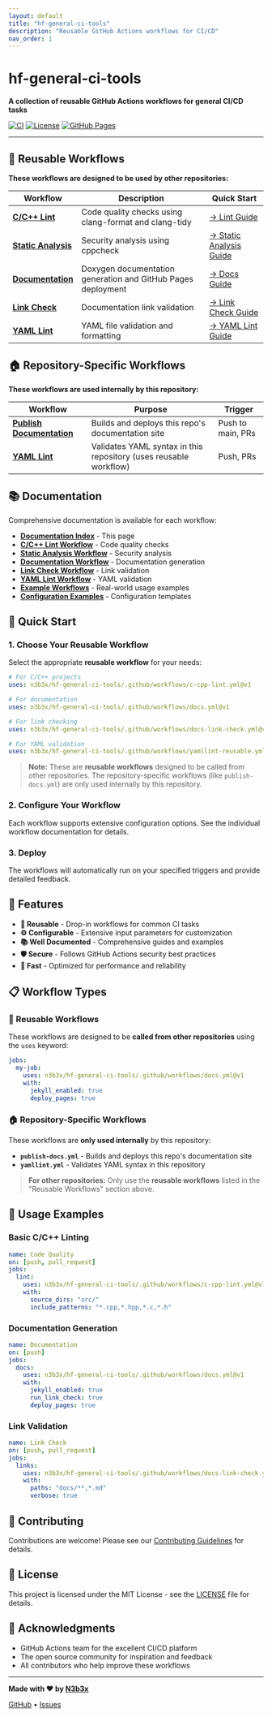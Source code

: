 ```yaml
---
layout: default
title: "hf-general-ci-tools"
description: "Reusable GitHub Actions workflows for CI/CD"
nav_order: 1
---
```


# hf-general-ci-tools

**A collection of reusable GitHub Actions workflows for general CI/CD tasks**

[![CI](https://github.com/n3b3x/hf-general-ci-tools/actions/workflows/yamllint.yml/badge.svg)](https://github.com/n3b3x/hf-general-ci-tools/actions)
[![License](https://img.shields.io/badge/license-MIT-blue.svg)](https://github.com/n3b3x/hf-general-ci-tools/blob/main/LICENSE)
[![GitHub Pages](https://img.shields.io/badge/docs-GitHub%20Pages-blue.svg)](https://n3b3x.github.io/hf-general-ci-tools)

---

## 🔄 Reusable Workflows

**These workflows are designed to be used by other repositories:**

| Workflow | Description | Quick Start |
|----------|-------------|-------------|
| **[C/C++ Lint](lint-workflow.md)** | Code quality checks using clang-format and clang-tidy | [→ Lint Guide](lint-workflow.md) |
| **[Static Analysis](static-analysis-workflow.md)** | Security analysis using cppcheck | [→ Static Analysis Guide](static-analysis-workflow.md) |
| **[Documentation](docs-workflow.md)** | Doxygen documentation generation and GitHub Pages deployment | [→ Docs Guide](docs-workflow.md) |
| **[Link Check](link-check-workflow.md)** | Documentation link validation | [→ Link Check Guide](link-check-workflow.md) |
| **[YAML Lint](yamllint-workflow.md)** | YAML file validation and formatting | [→ YAML Lint Guide](yamllint-workflow.md) |

## 🏠 Repository-Specific Workflows

**These workflows are used internally by this repository:**

| Workflow | Purpose | Trigger |
|----------|---------|---------|
| **[Publish Documentation](https://github.com/n3b3x/hf-general-ci-tools/blob/main/.github/workflows/publish-docs.yml)** | Builds and deploys this repo's documentation site | Push to main, PRs |
| **[YAML Lint](https://github.com/n3b3x/hf-general-ci-tools/blob/main/.github/workflows/yamllint.yml)** | Validates YAML syntax in this repository (uses reusable workflow) | Push, PRs |

## 📚 Documentation

Comprehensive documentation is available for each workflow:

- **[Documentation Index](index.md)** - This page
- **[C/C++ Lint Workflow](lint-workflow.md)** - Code quality checks
- **[Static Analysis Workflow](static-analysis-workflow.md)** - Security analysis
- **[Documentation Workflow](docs-workflow.md)** - Documentation generation
- **[Link Check Workflow](link-check-workflow.md)** - Link validation
- **[YAML Lint Workflow](yamllint-workflow.md)** - YAML validation
- **[Example Workflows](example-workflows.md)** - Real-world usage examples
- **[Configuration Examples](configuration-examples.md)** - Configuration templates

## 🎯 Quick Start

### 1. Choose Your Reusable Workflow

Select the appropriate **reusable workflow** for your needs:

```yaml
# For C/C++ projects
uses: n3b3x/hf-general-ci-tools/.github/workflows/c-cpp-lint.yml@v1

# For documentation
uses: n3b3x/hf-general-ci-tools/.github/workflows/docs.yml@v1

# For link checking
uses: n3b3x/hf-general-ci-tools/.github/workflows/docs-link-check.yml@v1

# For YAML validation
uses: n3b3x/hf-general-ci-tools/.github/workflows/yamllint-reusable.yml@v1
```

> **Note:** These are **reusable workflows** designed to be called from other repositories. The repository-specific workflows (like `publish-docs.yml`) are only used internally by this repository.

### 2. Configure Your Workflow

Each workflow supports extensive configuration options. See the individual workflow documentation for details.

### 3. Deploy

The workflows will automatically run on your specified triggers and provide detailed feedback.

## 🔧 Features

- **🔄 Reusable** - Drop-in workflows for common CI tasks
- **⚙️ Configurable** - Extensive input parameters for customization
- **📚 Well Documented** - Comprehensive guides and examples
- **🛡️ Secure** - Follows GitHub Actions security best practices
- **🚀 Fast** - Optimized for performance and reliability

## 📋 Workflow Types

### 🔄 Reusable Workflows
These workflows are designed to be **called from other repositories** using the `uses` keyword:

```yaml
jobs:
  my-job:
    uses: n3b3x/hf-general-ci-tools/.github/workflows/docs.yml@v1
    with:
      jekyll_enabled: true
      deploy_pages: true
```

### 🏠 Repository-Specific Workflows
These workflows are **only used internally** by this repository:

- **`publish-docs.yml`** - Builds and deploys this repo's documentation site
- **`yamllint.yml`** - Validates YAML syntax in this repository

> **For other repositories:** Only use the **reusable workflows** listed in the "Reusable Workflows" section above.

## 📖 Usage Examples

### Basic C/C++ Linting

```yaml
name: Code Quality
on: [push, pull_request]
jobs:
  lint:
    uses: n3b3x/hf-general-ci-tools/.github/workflows/c-cpp-lint.yml@v1
    with:
      source_dirs: "src/"
      include_patterns: "*.cpp,*.hpp,*.c,*.h"
```

### Documentation Generation

```yaml
name: Documentation
on: [push]
jobs:
  docs:
    uses: n3b3x/hf-general-ci-tools/.github/workflows/docs.yml@v1
    with:
      jekyll_enabled: true
      run_link_check: true
      deploy_pages: true
```

### Link Validation

```yaml
name: Link Check
on: [push, pull_request]
jobs:
  links:
    uses: n3b3x/hf-general-ci-tools/.github/workflows/docs-link-check.yml@v1
    with:
      paths: "docs/**,*.md"
      verbose: true
```

## 🤝 Contributing

Contributions are welcome! Please see our [Contributing Guidelines](https://github.com/n3b3x/hf-general-ci-tools/blob/main/CONTRIBUTING.md) for details.

## 📄 License

This project is licensed under the MIT License - see the [LICENSE](https://github.com/n3b3x/hf-general-ci-tools/blob/main/LICENSE) file for details.

## 🙏 Acknowledgments

- GitHub Actions team for the excellent CI/CD platform
- The open source community for inspiration and feedback
- All contributors who help improve these workflows

---

**Made with ❤️ by [N3b3x](https://github.com/n3b3x)**

[GitHub](https://github.com/n3b3x/hf-general-ci-tools) • [Issues](https://github.com/n3b3x/hf-general-ci-tools/issues)